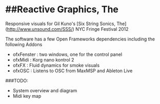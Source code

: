 ##Reactive Graphics, The
================

Responsive visuals for Gil Kuno's [Six String Sonics, The] (http://www.unsound.com/SSS/)
NYC Fringe Festival 2012

The software has a few Open Frameworks dependencies including the following Addons
* ofxFenster : two windows, one for the control panel
* ofxMidi : Korg nano kontrol 2
* ofxFX : Fluid dynamics for smoke visuals
* ofxOSC : Listens to OSC from MaxMSP and Ableton Live

###TODO:
* System overview and diagram
* Midi key map